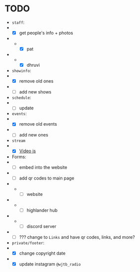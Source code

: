 # TODO

* `staff`:
* * [x] get people's info + photos
* * * [x] pat
* * * [x] dhruvi
* `showinfo`:
* * [x] remove old ones
* * [ ] add new shows
* `schedule`:
* * [ ] update
* `events`:
* * [x] remove old events
* * [ ] add new ones
* `stream`
* * [x] [Video js](https://videojs.com/getting-started/)
* Forms:
* * [ ] embed into the website
* * [ ] add qr codes to main page
* * * [ ] website
* * * [ ] highlander hub
* * * [ ] discord server
* * [ ] ??? change to `Links` and have qr codes, links, and more?
* `private/footer`:
* * [x] change copyright date
* * [x] update instagram `@wjtb_radio`